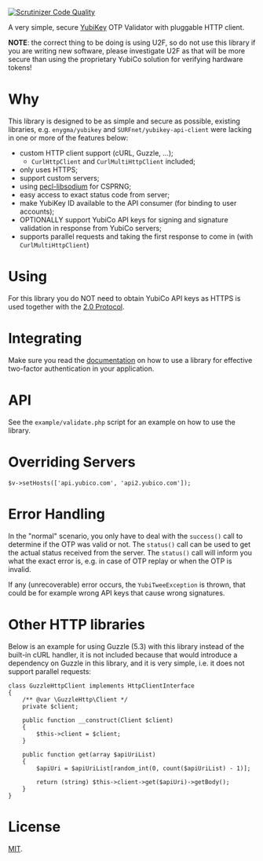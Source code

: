 [![Scrutinizer Code Quality](https://scrutinizer-ci.com/g/fkooman/php-yubitwee/badges/quality-score.png?b=master)](https://scrutinizer-ci.com/g/fkooman/php-yubitwee/?branch=master)

A very simple, secure [YubiKey](https://yubico.com/) OTP Validator with 
pluggable HTTP client.

**NOTE**: the correct thing to be doing is using U2F, so do not use this 
library if you are writing new software, please investigate U2F as that will 
be more secure than using the proprietary YubiCo solution for verifying 
hardware tokens!

# Why

This library is designed to be as simple and secure as possible, existing
libraries, e.g. `enygma/yubikey` and `SURFnet/yubikey-api-client` were lacking
in one or more of the features below:

- custom HTTP client support (cURL, Guzzle, ...);
  - `CurlHttpClient` and `CurlMultiHttpClient` included;
- only uses HTTPS;
- support custom servers;
- using [pecl-libsodium](https://paragonie.com/book/pecl-libsodium) for CSPRNG;
- easy access to exact status code from server;
- make YubiKey ID available to the API consumer (for binding to user accounts);
- OPTIONALLY support YubiCo API keys for signing and signature validation in
  response from YubiCo servers;
- supports parallel requests and taking the first response to come in (with
  `CurlMultiHttpClient`)

# Using

For this library you do NOT need to obtain YubiCo API keys as HTTPS is used 
together with the 
[2.0 Protocol](https://developers.yubico.com/yubikey-val/Validation_Protocol_V2.0.html).

# Integrating

Make sure you read the 
[documentation](https://developers.yubico.com/OTP/Libraries/Using_a_library.html) 
on how to use a library for effective two-factor authentication in your 
application.

# API

See the `example/validate.php` script for an example on how to use the library.

# Overriding Servers

    $v->setHosts(['api.yubico.com', 'api2.yubico.com']);

# Error Handling

In the "normal" scenario, you only have to deal with the `success()` call to 
determine if the OTP was valid or not. The `status()` call can be used to 
get the actual status received from the server. The `status()` call will 
inform you what the exact error is, e.g. in case of OTP replay or when the OTP 
is invalid.

If any (unrecoverable) error occurs, the `YubiTweeException` is thrown, that 
could be for example wrong API keys that cause wrong signatures.

# Other HTTP libraries

Below is an example for using Guzzle (5.3) with this library instead of the 
built-in cURL handler, it is not included because that would introduce a 
dependency on Guzzle in this library, and it is very simple, i.e. it does not 
support parallel requests:

    class GuzzleHttpClient implements HttpClientInterface
    {
        /** @var \GuzzleHttp\Client */
        private $client;

        public function __construct(Client $client)
        {
            $this->client = $client;
        }

        public function get(array $apiUriList)
        {
            $apiUri = $apiUriList[random_int(0, count($apiUriList) - 1)];

            return (string) $this->client->get($apiUri)->getBody();
        }
    }

# License

[MIT](LICENSE).
